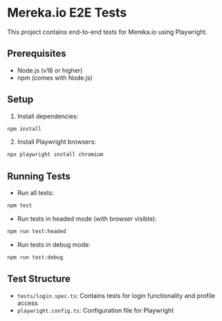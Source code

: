 # Mereka.io E2E Tests

This project contains end-to-end tests for Mereka.io using Playwright.

## Prerequisites

- Node.js (v16 or higher)
- npm (comes with Node.js)

## Setup

1. Install dependencies:
```bash
npm install
```

2. Install Playwright browsers:
```bash
npx playwright install chromium
```

## Running Tests

- Run all tests:
```bash
npm test
```

- Run tests in headed mode (with browser visible):
```bash
npm run test:headed
```

- Run tests in debug mode:
```bash
npm run test:debug
```

## Test Structure

- `tests/login.spec.ts`: Contains tests for login functionality and profile access
- `playwright.config.ts`: Configuration file for Playwright 